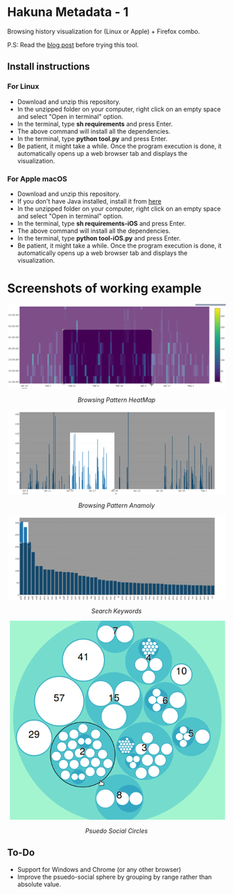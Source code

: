 # Hakuna Metadata - 1 

Browsing  history visualization for (Linux or Apple) + Firefox combo.

P.S: Read the [blog post](https://www.privacypies.org/projects/2017/02/28/hakuna-metadata.html) before trying this tool.


## Install instructions

### For Linux
- Download and unzip this repository.
- In the unzipped folder on your computer, right click on an empty space and select "Open in terminal" option.
- In the terminal, type **sh requirements** and press Enter.
- The above command will install all the dependencies.
- In the terminal, type **python tool.py** and press Enter.
- Be patient, it might take a while. Once the program execution is done, it automatically opens up a web browser tab and displays the visualization.

### For Apple macOS 
- Download and unzip this repository.
- If you don't have Java installed, install it from [here](http://download.oracle.com/otn-pub/java/jdk/8u131-b11/d54c1d3a095b4ff2b6607d096fa80163/jdk-8u131-macosx-x64.dmg)
- In the unzipped folder on your computer, right click on an empty space and select "Open in terminal" option.
- In the terminal, type **sh requirements-iOS** and press Enter.
- The above command will install all the dependencies.
- In the terminal, type **python tool-iOS.py** and press Enter.
- Be patient, it might take a while. Once the program execution is done, it automatically opens up a web browser tab and displays the visualization.



# Screenshots of working example

![Browsing Pattern HeatMap](https://github.com/sidtechnical/sidtechnical.github.io/blob/master/assets/images/bh_heatmap.gif?raw=true  "Browsing Pattern HeatMap")  
<p align="center">
    <em>Browsing Pattern HeatMap</em>
</p>

![Browsing Pattern Anamoly](https://github.com/sidtechnical/sidtechnical.github.io/blob/master/assets/images/bh_anamoly.gif?raw=true  "Browsing Pattern Anamoly") 
<p align="center">
    <em>Browsing Pattern Anamoly</em>
</p>


![Search Keywords](https://github.com/sidtechnical/sidtechnical.github.io/blob/master/assets/images/bh_search.gif?raw=true  "Search Keywords")  
<p align="center">
    <em>Search Keywords</em>
</p>


![Psuedo Social Circles](https://github.com/sidtechnical/sidtechnical.github.io/blob/master/assets/images/bh_soccirc.gif?raw=true  "Psuedo Social Circles")
<p align="center">
    <em>Psuedo Social Circles</em>
</p>

## To-Do
- Support for Windows and Chrome (or any other browser)
- Improve the psuedo-social sphere by grouping by range rather than absolute value.
